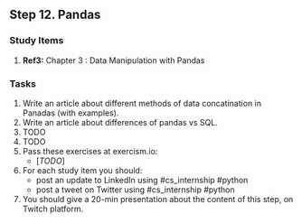 ## Step 12. Pandas

### Study Items
  1. **Ref3:** Chapter 3 : Data Manipulation with Pandas

### Tasks

 1. Write an article about different methods of data concatination in Panadas (with examples).
 2. Write an article about differences of pandas vs SQL.
 3. TODO
 4. TODO
 5. Pass these exercises at exercism.io:
    - [*TODO*]
 6. For each study item you should:  
     - post an update to LinkedIn using #cs_internship #python  
     - post a tweet on Twitter using #cs_internship #python
 7. You should give a 20-min presentation about the content of this step, on Twitch platform.

